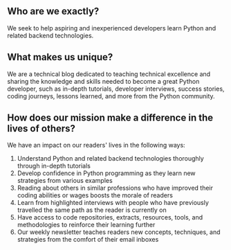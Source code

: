 
## Who are we exactly?
We seek to help aspiring and inexperienced developers learn Python and related backend technologies.

## What makes us unique?
We are a technical blog dedicated to teaching technical excellence and sharing the knowledge and skills needed to become a great Python developer, such as in-depth tutorials, developer interviews, success stories, coding journeys, lessons learned, and more from the Python community.

## How does our mission make a difference in the lives of others?
We have an impact on our readers' lives in the following ways:
1. Understand Python and related backend technologies thoroughly through in-depth tutorials
2. Develop confidence in Python programming as they learn new strategies from various examples
3. Reading about others in similar professions who have improved their coding abilities or wages boosts the morale of readers
4. Learn from highlighted interviews with people who have previously travelled the same path as the reader is currently on
5. Have access to code repositories, extracts, resources, tools, and methodologies to reinforce their learning further
6. Our weekly newsletter teaches readers new concepts, techniques, and strategies from the comfort of their email inboxes